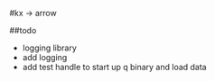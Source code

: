 #kx -> arrow

##todo
* logging library
* add logging
* add test handle to start up q binary and load data